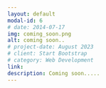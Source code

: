 ```yaml
---
layout: default
modal-id: 6
# date: 2014-07-17
img: coming_soon.png
alt: coming soon..
# project-date: August 2023
# client: Start Bootstrap
# category: Web Development
link: 
description: Coming soon.....
---
```

